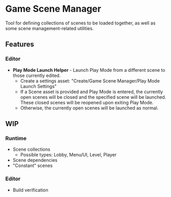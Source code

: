 # Game Scene Manager

Tool for defining collections of scenes to be loaded together, as well as some scene management-related utilities.

## Features

### Editor

- __Play Mode Launch Helper__ - Launch Play Mode from a different scene to those currently edited.
  - Create a settings asset: "Create/Game Scene Manager/Play Mode Launch Settings"
  - If a Scene asset is provided and Play Mode is entered, the currently open scenes will be closed and the specified scene will be launched. These closed scenes will be reopened upon exiting Play Mode.
  - Otherwise, the currently open scenes will be launched as normal.

## WIP

### Runtime

- Scene collections
  - Possible types: Lobby, Menu/UI, Level, Player
- Scene dependencies
- "Constant" scenes

### Editor

- Build verification
 